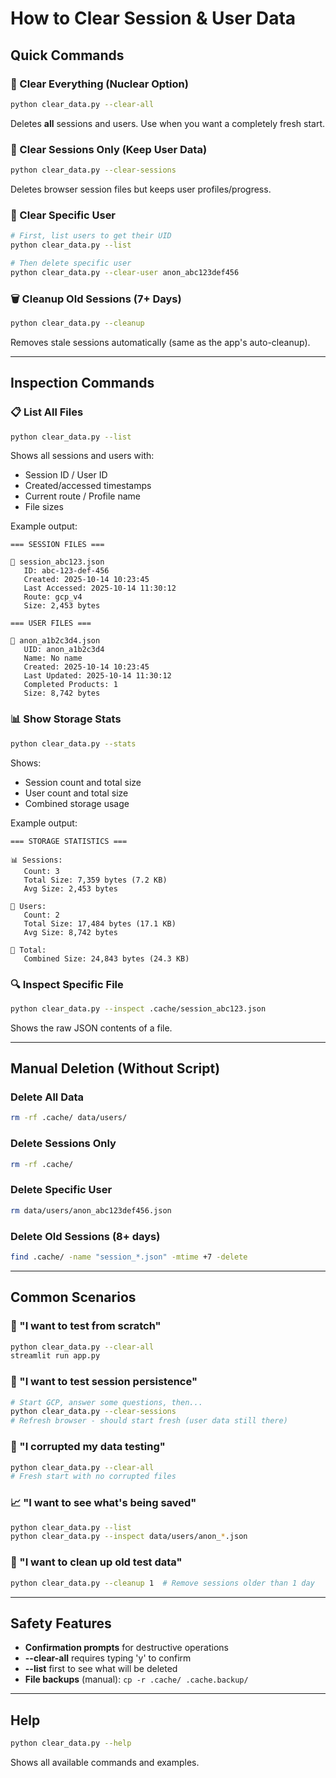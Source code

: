 # How to Clear Session & User Data

## Quick Commands

### 🧹 Clear Everything (Nuclear Option)
```bash
python clear_data.py --clear-all
```
Deletes **all** sessions and users. Use when you want a completely fresh start.

### 📝 Clear Sessions Only (Keep User Data)
```bash
python clear_data.py --clear-sessions
```
Deletes browser session files but keeps user profiles/progress.

### 👤 Clear Specific User
```bash
# First, list users to get their UID
python clear_data.py --list

# Then delete specific user
python clear_data.py --clear-user anon_abc123def456
```

### 🗑️ Cleanup Old Sessions (7+ Days)
```bash
python clear_data.py --cleanup
```
Removes stale sessions automatically (same as the app's auto-cleanup).

---

## Inspection Commands

### 📋 List All Files
```bash
python clear_data.py --list
```
Shows all sessions and users with:
- Session ID / User ID
- Created/accessed timestamps
- Current route / Profile name
- File sizes

Example output:
```
=== SESSION FILES ===

📄 session_abc123.json
   ID: abc-123-def-456
   Created: 2025-10-14 10:23:45
   Last Accessed: 2025-10-14 11:30:12
   Route: gcp_v4
   Size: 2,453 bytes

=== USER FILES ===

👤 anon_a1b2c3d4.json
   UID: anon_a1b2c3d4
   Name: No name
   Created: 2025-10-14 10:23:45
   Last Updated: 2025-10-14 11:30:12
   Completed Products: 1
   Size: 8,742 bytes
```

### 📊 Show Storage Stats
```bash
python clear_data.py --stats
```
Shows:
- Session count and total size
- User count and total size
- Combined storage usage

Example output:
```
=== STORAGE STATISTICS ===

📊 Sessions:
   Count: 3
   Total Size: 7,359 bytes (7.2 KB)
   Avg Size: 2,453 bytes

👥 Users:
   Count: 2
   Total Size: 17,484 bytes (17.1 KB)
   Avg Size: 8,742 bytes

💾 Total:
   Combined Size: 24,843 bytes (24.3 KB)
```

### 🔍 Inspect Specific File
```bash
python clear_data.py --inspect .cache/session_abc123.json
```
Shows the raw JSON contents of a file.

---

## Manual Deletion (Without Script)

### Delete All Data
```bash
rm -rf .cache/ data/users/
```

### Delete Sessions Only
```bash
rm -rf .cache/
```

### Delete Specific User
```bash
rm data/users/anon_abc123def456.json
```

### Delete Old Sessions (8+ days)
```bash
find .cache/ -name "session_*.json" -mtime +7 -delete
```

---

## Common Scenarios

### 🔄 "I want to test from scratch"
```bash
python clear_data.py --clear-all
streamlit run app.py
```

### 🧪 "I want to test session persistence"
```bash
# Start GCP, answer some questions, then...
python clear_data.py --clear-sessions
# Refresh browser - should start fresh (user data still there)
```

### 🐛 "I corrupted my data testing"
```bash
python clear_data.py --clear-all
# Fresh start with no corrupted files
```

### 📈 "I want to see what's being saved"
```bash
python clear_data.py --list
python clear_data.py --inspect data/users/anon_*.json
```

### 🧹 "I want to clean up old test data"
```bash
python clear_data.py --cleanup 1  # Remove sessions older than 1 day
```

---

## Safety Features

- **Confirmation prompts** for destructive operations
- **--clear-all** requires typing 'y' to confirm
- **--list** first to see what will be deleted
- **File backups** (manual): `cp -r .cache/ .cache.backup/`

---

## Help
```bash
python clear_data.py --help
```

Shows all available commands and examples.
